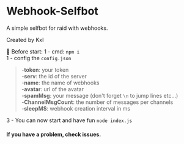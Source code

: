 # Webhook-Selfbot
A simple selfbot for raid with webhooks.

Created by KxI

🔰 Before start:
1 - cmd: `npm i`  
1 - config the `config.json`  
>-**token**: your token  
-**serv**: the id of the server  
-**name**: the name of webhooks  
-**avatar**: url of the avatar  
-**spamMsg**: your message (don't forget `\n` to jump lines etc...)  
-**ChannelMsgCount**: the number of messages per channels  
-**sleepMS**: webhook creation interval in ms  

3 - You can now start and have fun `node index.js `


#### If you have a problem, check issues.
